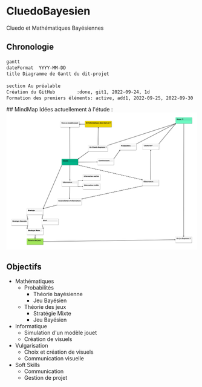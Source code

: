 # CluedoBayesien
Cluedo et Mathématiques Bayésiennes

## Chronologie
```mermaid
gantt
dateFormat  YYYY-MM-DD
title Diagramme de Gantt du dit-projet

section Au préalable
Création du GitHub        :done, git1, 2022-09-24, 1d
Formation des premiers éléments: active, add1, 2022-09-25, 2022-09-30
```

## MindMap
Idées actuellement à l'étude : 
![CurrentMindMap](https://github.com/BenoitBOMPOL/CluedoBayesien/blob/main/MindMaps/MindMap_001.png)

## Objectifs
- Mathématiques
  - Probabilités
    - Théorie bayésienne
    - Jeu Bayésien
  - Théorie des jeux
    - Stratégie Mixte
    - Jeu Bayésien
- Informatique
  - Simulation d'un modèle jouet
  - Création de visuels
- Vulgarisation
  - Choix et création de visuels
  - Communication visuelle
- Soft Skills
  - Communication
  - Gestion de projet

